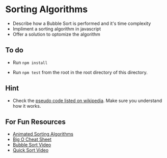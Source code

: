 # Sorting Algorithms

* Describe how a Bubble Sort is performed and it's time complexity
* Impliment a sorting algorithm in javascript
* Offer a solution to optomize the algorithm

## To do

* Run `npm install`

* Run `npm test` from the root in the root directory of this directory.

## Hint
* Check the [pseudo code listed on wikipedia](http://en.wikipedia.org/wiki/Bubble_sort). Make sure you understand how it works.

## For Fun Resources
* [Animated Sorting Algorithms](http://www.sorting-algorithms.com/)
* [Big O Cheat Sheet](http://bigocheatsheet.com/)
* [Bubble Sort Video](http://www.youtube.com/watch?v=lyZQPjUT5B4)
* [Quick Sort Video](http://www.youtube.com/watch?v=ywWBy6J5gz8)

